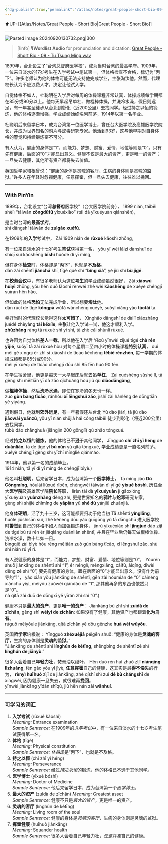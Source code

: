 ```yaml
---
{"dg-publish":true,"permalink":"/atlas/notes/great-people-short-bio-09-tu-tsung-ming/"}
---
```


⬆️UP: [[Atlas/Notes/Great People - Short Bio\|Great People - Short Bio]]

---

![Pasted image 20240920130732.png|300](/img/user/Atlas/Utilities/Images/Pasted%20image%2020240920130732.png)

> [!info] 🎙️**Wordlist Audio** for pronunciation and dictation: [Great People - Short Bio - 09 - Tu Tsung Ming.wav](https://drive.google.com/file/d/1tXyHTkoH_r5U_Sut2eEbResm5kjf5AdW/view?usp=drive_link)

1899年，台北设立了“台湾总督府医学校”，成为当时台湾的最高学府。1909年，一位来自淡水的17岁考生在入学考试中笔试第一，但体格检查不合格，标记为“丙下”。许多老师认为他的体格可能无法支持他完成学业，主张淘汰他。然而，代理校长认为不应浪费人才，决定让他试入学。

自觉体格不如人，杜聪明在入学后对每周的体操课程非常认真，体操成绩每学期都在85分或90分以上。他每天早起吊单杠、做棍棒体操，并洗冷水澡，假日则远足，有一年甚至徒步从台北到彰化（近200公里）去找同学。经过持之以恒的锻炼，他的体格逐渐增强，学业成绩始终名列前茅，1914年以第一名毕业。

杜聪明后来留学日本，成为台湾第一位医学博士，曾任台大医学院及高雄医学院院长，并成为世界知名的鸦片与蛇毒研究专家。他活到93岁，这与他早期对自身体格的警觉和持续锻炼密不可分。

有人认为，健康的身体是“1”，而能力、梦想、财富、爱情、地位等则是“0”。只有先有健康，后面的“0”才能显出意义。健康不仅是最大的资产，更是唯一的资产；一旦失去健康，其他所有资产都将失去价值。

英国哲学家培根曾说：“健康的身体是灵魂的客厅，生病的身体则是灵魂的监狱。”许多人在年轻时忽视健康，任意挥霍，但一旦失去健康，往往难以挽回。


---
### With PinYin

1899年，台北设立“台湾**总督府**医学校”（台大医学院前身），
1899 nián, táiběi shèlì “táiwān **zǒngdūfǔ** yīxuéxiào” (tái dà yīxuéyuàn qiánshēn), 

是当时台湾的**最高学府**。  
shì dāngshí táiwān de **zuìgāo xuéfǔ**.

在1909年的**入学**考试中，
Zài 1909 nián de **rùxué** kǎoshì zhōng, 

有一位来自淡水的十七岁考生**笔试**获得第一名，
yǒu yī wèi láizì dànshuǐ de shíqī suì kǎoshēng **bǐshì** huòdé dì yī míng, 

但在身体**检查**时，体格却是“**丙下**”，也就是**不及格**。  
dàn zài shēntǐ **jiǎnchá** shí, tǐgé què shì “**bǐng xià**”, yě jiù shì **bù jígé**.

在**校务会议**中，有很多老师认为这位**考生**的学业成绩虽然很好，
Zài **xiàowù huìyì** zhōng, yǒu hěn duō lǎoshī rènwéi zhè wèi **kǎoshēng** de xuéyè chéngjī suīrán hěn hǎo, 

但如此的体格**恐怕**无法完成学业，所以想要**淘汰**他。  
dàn rúcǐ de tǐgé **kǒngpà** wúfǎ wánchéng xuéyè, suǒyǐ xiǎng yào **táotài** tā.

幸好当时的代理校长觉得这样**太可惜了**，
Xìnghǎo dāngshí de dàilǐ xiàozhǎng juédé zhèyàng **tài kěxíle**,
**主张**让他入学试一试，他这才顺利入学。  
**zhǔzhāng** ràng tā rùxué shì yī shì, tā zhè cái shùnlì rùxué.

也许因为自觉体格**差人一截**，所以他在入学后
Yěxǔ yīnwèi zìjué tǐgé **chà rén yījié**, suǒyǐ tā zài rùxué hòu 
对每个星期二至四小时的体操课程**特别认真**，
duì měi gè xīngqī èr zhì sì xiǎoshí de tǐcāo kèchéng **tèbié rènzhēn**,
每一学期的体操成绩都是85分或90分。  
měi yī xuéqī de tǐcāo chéngjī dōu shì 85 fēn huò 90 fēn.  

在学生宿舍里，他更是每天一大早起床后就去**吊单杠**、
Zài xuéshēng sùshè lǐ, tā gèng shì měitiān yī dà zǎo qǐchuáng hòu jiù qù **diàodāngàng**, 

做**棍棒体操**，然后**洗冷水澡**，即使在寒冷的冬天也一样。  
zuò **gùn bàng tǐcāo**, ránhòu **xǐ lěngshuǐ zǎo**, jíshǐ zài hánlěng de dōngtiān yě yīyàng. 

遇到假日，他就到**郊外远足**，有一年暑假还从台北
Yù dào jiàrì, tā jiù dào **jiāowài yuǎnzú**, yǒu yī nián shǔjià hái cóng táiběi 
徒步到彰化（将近200公里）去找同学。  
túbù dào zhānghuà (jiāngjìn 200 gōnglǐ) qù zhǎo tóngxué.

经过**持之以恒**的**锻炼**，他的体格已**不逊**于其他同学，
Jīngguò **chí zhī yǐ héng** de **duànliàn**, tā de tǐgé yǐ **bù xùn** yú qítā tóngxué, 
学业成绩更是一直名列前茅。  
xuéyè chéngjī gèng shì yīzhí míngliè qiánmáo.

1914年，他以第一名的成绩毕业。  
1914 nián, tā yǐ dì yī míng de chéngjī bìyè.)

他名叫**杜聪明**，后来留学日本，成为台湾第一个**医学博士**，
Tā míng jiào **Dù Cōngmíng**, hòulái liúxué rìběn, chéngwéi táiwān dì yī gè **yīxué bóshì**, 
历任台大**医学院**及高雄医学院**院长**等职，
lìrèn tái dà **yīxuéyuàn** jí gāoxióng yīxuéyuàn **yuànzhǎng** děng zhí, 
更是世界知名的**鸦片**与**蛇毒**研究专家。  
gèng shì shìjiè zhīmíng de **yāpiàn** yǔ **shé dú** yánjiū zhuānjiā.

他身体**硬朗**，活了九十三岁，这可能都要归功于他当初
Tā shēntǐ **yìnglǎng**, huóle jiǔshísān suì, zhè kěnéng dōu yào guīgōng yú tā dāngchū 
进入医学校时**警觉**到自己的体格不如人而加强锻炼身体，
jìnrù yīxuéxiào shí **jǐngjué** dào zìjǐ de tǐgé bù rú rén ér jiāqiáng duànliàn shēntǐ, 
并且在毕业后仍每天做棍棒体操、洗冷水澡，数十年如一日。  
bìngqiě zài bìyè hòu réng měitiān zuò gùn bàng tǐcāo, xǐ lěngshuǐ zǎo, shù shí nián rú yī rì.

有人说健康的身体是“1”，而能力、梦想、财富、爱情、地位等则是“0”，
Yǒurén shuō jiànkāng de shēntǐ shì “1”, ér nénglì, mèngxiǎng, cáifù, àiqíng, dìwèi děng zé shì “0”, 
要先有健康的身体，跟在后面的“0”才能显出意义，没有作为前导的“1”，
yào xiān yǒu jiànkāng de shēntǐ, gēn zài hòumiàn de “0” cáinéng xiǎnchū yìyì, méiyǒu zuòwéi qiándǎo de “1”, 
那其他再多的东西也依然只是“0”。  
nà qítā zài duō de dōngxī yě yīrán zhǐ shì “0”.)

健康不只是**最大的资产**，更是**唯一的资产**：
Jiànkāng bù zhǐ shì **zuìdà de zīchǎn**, gèng shì **wéiyī de zīchǎn**: 
如果没有了健康，其他资产也都跟着**化为乌有**。  
rúguǒ méiyǒule jiànkāng, qítā zīchǎn yě dōu gēnzhe **huà wéi wūyǒu**.

英国**哲学家**培根说：
Yīngguó **zhéxuéjiā** péigēn shuō: 
“健康的身体是**灵魂的客厅**，生病的身体则是**灵魂的监狱**。”  
“Jiànkāng de shēntǐ shì **línghún de kètīng**, shēngbìng de shēntǐ zé shì **línghún de jiānyù**.” 

很多人会着自己**年轻力壮**，焚膏油以继叶，
Hěn duō rén huì zhuó zìjǐ **niánqīng lìzhuàng**, fén gāo yóu yǐ jìyè, 
**任意挥霍**自己的健康，这其实是最**得不偿失**的行为，
**rènyì huīhuò** zìjǐ de jiànkāng, zhè qíshí shì zuì **dé bù chángshī** de xíngwéi, 
因为健康一旦失去，就很难再**挽回**。  
yīnwèi jiànkāng yīdàn shīqù, jiù hěn nán zài **wǎnhuí**.

---
### 可学习的词汇

1. **入学考试** (rùxué kǎoshì)  
    _Meaning:_ Entrance examination  
    _Sample Sentence:_ 在1909年的*入学考试*中，有一位来自淡水的十七岁考生笔试获得第一名。
2. **体格** (tǐgé)  
    _Meaning:_ Physical constitution  
    _Sample Sentence:_ *体格*却是“丙下”，也就是不及格。
3. **持之以恒** (chí zhī yǐ héng)  
    _Meaning:_ Perseverance  
    _Sample Sentence:_ 经过*持之以恒*的锻炼，他的体格已不逊于其他同学。
4. **医学博士** (yīxué bóshì)  
    _Meaning:_ Doctor of Medicine  
    _Sample Sentence:_ 他后来留学日本，成为台湾第一个*医学博士*。
5. **最大的资产**  (zuìdà de zīchǎn) 
    _Meaning:_ Greatest asset  
    _Sample Sentence:_ 健康不只是*最大的资产*，更是唯一的资产。
6.  **灵魂的客厅** (línghún de kètīng)  
    _Meaning:_ Living room of the soul  
    _Sample Sentence:_ 健康的身体是*灵魂的客厅*，生病的身体则是灵魂的监狱。
7.  **挥霍健康** (huīhuò jiànkāng)  
    _Meaning:_ Squander health  
    _Sample Sentence:_ 很多人会着自己年轻力壮，*任意挥霍*自己的健康。
